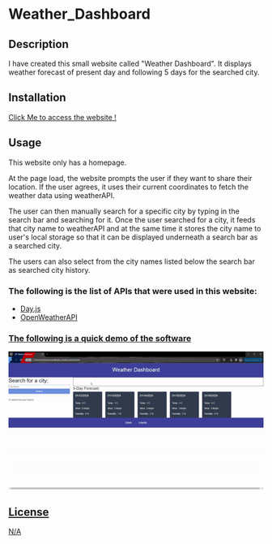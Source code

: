 # Weather_Dashboard

## Description

I have created this small website called "Weather Dashboard". It displays weather forecast of present day and following 5 days for the searched city.

## Installation

<a href ="https://vinitp2.github.io/Weather_Dashboard/" target="_blank"> Click Me to access the website ! </a>

## Usage

This website only has a homepage. 

<p>
At the page load, the website prompts the user if they want to share their location. If the user agrees,  it uses their current coordinates to fetch the weather data using weatherAPI.
</p>

<p>
The user can then manually search for a specific city by typing in the search bar and searching for it. Once the user searched for a city, it feeds that city name to weatherAPI and at the same time it stores the city name to user's local storage so that it can be displayed underneath a search bar as a searched city.
</p>

<p>
The users can also select from the city names listed below the search bar as searched city history. 
</p>

<h3>The following is the list of APIs that were used in this website:</h3>

<ul>
<li><a href ="https://day.js.org/en/"> Day.js</li>
<li><a href ="https://openweathermap.org/api"> OpenWeatherAPI</li>

</ul>

<h3>The following is a quick demo of the software</h3>

<img src = "./Assets/Weather_Dashboard_demo.gif"/>

## License
N/A